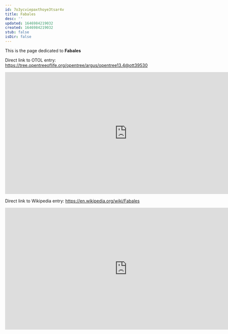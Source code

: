 ```yaml
---
id: 7o3ycviepaxthoye3tsar4v
title: Fabales
desc: ''
updated: 1646984219032
created: 1646984219032
stub: false
isDir: false
---
```

This is the page dedicated to **Fabales**


Direct link to OTOL entry: https://tree.opentreeoflife.org/opentree/argus/opentree13.4@ott39530



<html>
    <body>
    <iframe src="https://tree.opentreeoflife.org/opentree/argus/opentree13.4@ott39530"
    width="800" height="400" frameborder="0" allowfullscreen> </iframe>
    </body>
</html>
    


Direct link to Wikipedia entry: https://en.wikipedia.org/wiki/Fabales



<html>
    <body>
    <iframe src="https://en.wikipedia.org/wiki/Fabales"
    width="800" height="400" frameborder="0" allowfullscreen> </iframe>
    </body>
</html>
    
